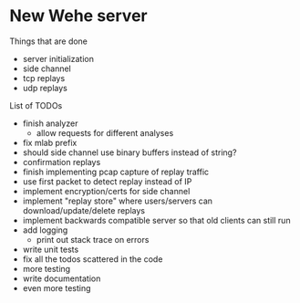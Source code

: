 # New Wehe server

Things that are done
- server initialization
- side channel
- tcp replays
- udp replays

List of TODOs
- finish analyzer
  - allow requests for different analyses
- fix mlab prefix
- should side channel use binary buffers instead of string?
- confirmation replays
- finish implementing pcap capture of replay traffic
- use first packet to detect replay instead of IP
- implement encryption/certs for side channel
- implement "replay store" where users/servers can download/update/delete replays
- implement backwards compatible server so that old clients can still run
- add logging
  - print out stack trace on errors
- write unit tests
- fix all the todos scattered in the code
- more testing
- write documentation
- even more testing

